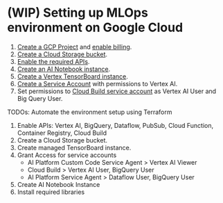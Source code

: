 # (WIP) Setting up MLOps environment on Google Cloud

1. [Create a GCP Project](https://cloud.google.com/resource-manager/docs/creating-managing-projects#console) and [enable billing](https://cloud.google.com/billing/docs/how-to/modify-project).
2. [Create a Cloud Storage bucket](https://cloud.google.com/storage/docs/creating-buckets).
3. [Enable the required APIs](https://cloud.google.com/endpoints/docs/openapi/enable-api).
4. [Create an AI Notebook instance](https://cloud.google.com/ai-platform/notebooks/docs/create-new).
5. [Create a Vertex TensorBoard instance](https://cloud.google.com/vertex-ai/docs/experiments/tensorboard-training).
6. [Create a Service Account](https://cloud.google.com/iam/docs/creating-managing-service-accounts) with permissions to Vertex AI.
7. Set permissions to [Cloud Build service account](https://cloud.google.com/build/docs/securing-builds/configure-access-for-cloud-build-service-account) as Vertex AI User and Big Query User.


TODOs: Automate the environment setup using Terraform


1. Enable APIs: Vertex AI, BigQuery, Dataflow, PubSub, Cloud Function, Container Registry, Cloud Build
2. Create a Cloud Storage bucket.
3. Create managed TensorBoard instance.
4. Grant Access for service accounts
    *  AI Platform Custom Code Service Agent > Vertex AI Viewer
    *  Cloud Build > Vertex AI User, BigQuery User
    *  AI Platform Service Agent > Dataflow User, BigQuery User
6. Create AI Notebook Instance
7. Install required libraries

